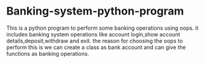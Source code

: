 # Banking-system-python-program
This is a python program to perform some banking operations using oops.
it includes banking system operations like account login,show account details,deposit,withdraw and exit.
the reason for choosing the oops to perform this is we can create a class as bank account and can give the functions as banking operations.
